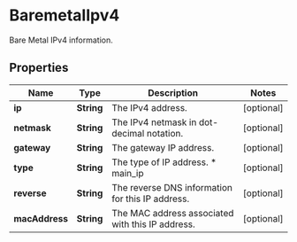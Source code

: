

# BaremetalIpv4

Bare Metal IPv4 information.

## Properties

| Name | Type | Description | Notes |
|------------ | ------------- | ------------- | -------------|
|**ip** | **String** | The IPv4 address. |  [optional] |
|**netmask** | **String** | The IPv4 netmask in dot-decimal notation. |  [optional] |
|**gateway** | **String** | The gateway IP address. |  [optional] |
|**type** | **String** | The type of IP address.  * main_ip |  [optional] |
|**reverse** | **String** | The reverse DNS information for this IP address. |  [optional] |
|**macAddress** | **String** | The MAC address associated with this IP address. |  [optional] |



